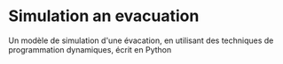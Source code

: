 # Simulation an evacuation
Un modèle de simulation d'une évacation, en utilisant des techniques de programmation dynamiques, écrit en Python
